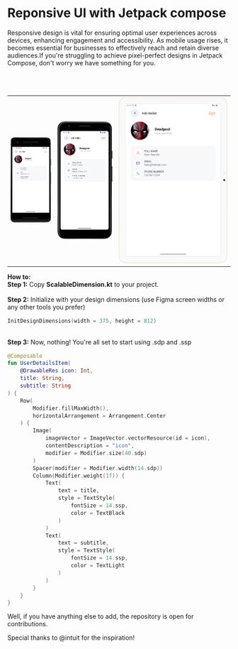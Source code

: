 <h1><b>Reponsive UI with Jetpack compose</b><br/></h1>
Responsive design is vital for ensuring optimal user experiences across devices, enhancing engagement and accessibility. As mobile usage rises, it becomes essential for businesses to effectively reach and retain diverse audiences.If you're struggling to achieve pixel-perfect designs in Jetpack Compose, don't worry we have something for you.
<br><br><br><br>
<table>
  <tr>
    <td>
      <img src="https://github.com/itsprincevala/ResponsiveJetpackCompose/blob/master/samples/small_device.png?raw=true" alt="Small Phone" width="150" />
    </td>
    <td>
      <img src="https://github.com/itsprincevala/ResponsiveJetpackCompose/blob/master/samples/ic_medium_device.png?raw=true" alt="Medium Phone" width="200" />
    </td>
    <td>
        <img src="https://github.com/itsprincevala/ResponsiveJetpackCompose/blob/master/samples/ic_tablet.png?raw=true" alt="Medium Phone" width="400" />
    </td>
  </tr>
</table>

<b>How to:</b> <br/>
<b>Step 1:</b> Copy <b>ScalableDimension.kt</b> to your project.
<br/><br/>
<b>Step 2:</b> Initialize with your design dimensions (use Figma screen widths or any other tools you prefer)
```kotlin
InitDesignDimensions(width = 375, height = 812)
```
<br/>
<b>Step 3:</b> Now, nothing! You're all set to start using .sdp and .ssp
<br/>

```kotlin
@Composable
fun UserDetailsItem(
    @DrawableRes icon: Int,
    title: String,
    subtitle: String
) {
    Row(
        Modifier.fillMaxWidth(),
        horizontalArrangement = Arrangement.Center
    ) {
        Image(
            imageVector = ImageVector.vectorResource(id = icon),
            contentDescription = "icon",
            modifier = Modifier.size(40.sdp)
        )
        Spacer(modifier = Modifier.width(14.sdp))
        Column(Modifier.weight(1f)) {
            Text(
                text = title,
                style = TextStyle(
                    fontSize = 14.ssp,
                    color = TextBlack
                )
            )
            Text(
                text = subtitle,
                style = TextStyle(
                    fontSize = 14.ssp,
                    color = TextLight
                )
            )
        }
    }
}
```

Well, if you have anything else to add, the repository is open for contributions.

Special thanks to @intuit for the inspiration!
